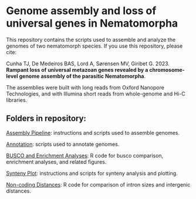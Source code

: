 # Genome assembly and loss of universal genes in Nematomorpha

This repository contains the scripts used to assemble and analyze the genomes of two nematomorph species. If you use this repository, please cite:

Cunha TJ, De Medeiros BAS, Lord A, Sørensen MV, Giribet G. 2023. **Rampant loss of universal metazoan genes revealed by a chromosome-level genome assembly of the parasitic Nematomorpha**.

The assemblies were built with long reads from Oxford Nanopore Technologies, and with Illumina short reads from whole-genome and Hi-C libraries.

## Folders in repository:

[Assembly Pipeline](assembly%20pipeline): instructions and scripts used to assemble genomes.

[Annotation](annotation): scripts used to annotate genomes.

[BUSCO and Enrichment Analyses](buscos%20and%20enrichment%20analyses%20R): R code for busco comparison, enrichment analyses, and related figures.

[Synteny Plot](synteny): instructions and scripts for synteny analysis and plotting.

[Non-coding Distances](non-coding%distances): R code for comparison of intron sizes and intergenic distances.
